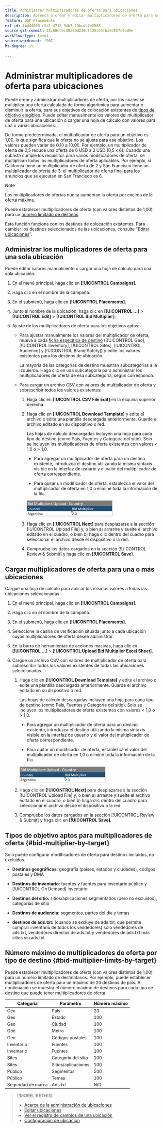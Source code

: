 ```yaml
---
title: Administrar multiplicadores de oferta para ubicaciones
description: Aprenda a crear y editar multiplicadores de oferta para sus destinos de colocación.
feature: DSP Placements
exl-id: fbd44960-c9df-4713-94b7-13bcdb7e2568
source-git-commit: 18c68edec80a80d236df138c05fba8d857c9ed9e
workflow-type: tm+mt
source-wordcount: '907'
ht-degree: 1%

---
```


# Administrar multiplicadores de oferta para ubicaciones

Puede crear y administrar multiplicadores de oferta, por los cuales se multiplica una oferta calculada de forma algorítmica para aumentar o disminuir la oferta, para sus objetivos de colocación existentes de [tipos de objetivo elegibles](#bid-multiplier-by-target). Puede editar manualmente los valores del multiplicador de oferta para una ubicación o cargar una hoja de cálculo con valores para una o varias ubicaciones.

De forma predeterminada, el multiplicador de oferta para un objetivo es 1,00, lo que significa que la oferta no se ajusta para ese objetivo. Los valores pueden variar de 0,10 a 10,00. Por ejemplo, un multiplicador de oferta de 0,5 reduce una oferta de 6 USD a 3 USD (0,5 x 6). Cuando una subasta cumple los requisitos para varios modificadores de oferta, se multiplican todos los multiplicadores de oferta aplicables. Por ejemplo, si California tiene un multiplicador de oferta de 2 y San Francisco tiene un multiplicador de oferta de 3, el multiplicador de oferta final para los anuncios que se ejecutan en San Francisco es 6.

>[!NOTE]
>
>Los multiplicadores de ofertas nunca aumentan la oferta por encima de la oferta máxima.

Puede establecer multiplicadores de oferta (con valores distintos de 1,00) para un [número limitado de destinos](#bid-multiplier-limits-by-target).

Esta función funciona con los destinos de colocación existentes. Para cambiar los destinos seleccionados de las ubicaciones, consulte &quot;[Editar ubicaciones](/help/dsp/campaign-management/placements/placement-edit.md)&quot;.

## Administrar los multiplicadores de oferta para una sola ubicación

Puede editar valores manualmente o cargar una hoja de cálculo para una sola ubicación.

1. En el menú principal, haga clic en **[!UICONTROL Campaigns]**.

1. Haga clic en el nombre de la campaña.

1. En el submenú, haga clic en **[!UICONTROL Placements]**.

1. Junto al nombre de la ubicación, haga clic en **[!UICONTROL ...]** > **[!UICONTROL Edit]** > **[!UICONTROL Bid Multiplier]**.

1. Ajuste de los multiplicadores de oferta para los objetivos aptos:

   * Para ajustar manualmente los valores del multiplicador de oferta, mueva a cada [ficha específica de destino](#bid-multiplier-by-target) ([!UICONTROL Geo], [!UICONTROL Inventory], [!UICONTROL Sites], [!UICONTROL Audience] y [!UICONTROL Brand Safety]) y edite los valores existentes para los destinos de ubicación.

     La mayoría de las categorías de destino muestran subcategorías a la izquierda. Haga clic en una subcategoría para administrar los multiplicadores de oferta de esa subcategoría, según corresponda.

   * Para cargar un archivo CSV con valores de multiplicador de oferta y sobrescribir todos los valores existentes:

      1. Haga clic en **[!UICONTROL CSV File Edit]** en la esquina superior derecha.

      1. Haga clic en **[!UICONTROL Download Template]** y edite el archivo o edite una plantilla descargada anteriormente. Guarde el archivo editado en su dispositivo o red.

         Las hojas de cálculo descargadas incluyen una hoja para cada tipo de destino (como País, Fuentes y Categoría del sitio). Solo se incluyen los multiplicadores de oferta existentes con valores &lt; 1,0 o > 1,0.

         * Para agregar un multiplicador de oferta para un destino existente, introduzca el destino utilizando la misma sintaxis visible en la interfaz de usuario y el valor del multiplicador de oferta correspondiente.

         * Para quitar un modificador de oferta, establezca el valor del multiplicador de oferta en 1,0 o elimine toda la información de la fila.

         ![Fila de ejemplo en un archivo de hoja de cálculo de multiplicador de ofertas](/help/dsp/assets/bid-multiplier-spreadsheet.png "Fila de ejemplo en un archivo de hoja de cálculo de multiplicador de ofertas")

      1. Haga clic en **[!UICONTROL Next]** para desplazarse a la sección [!UICONTROL Upload File] y, o bien a) arrastre y suelte el archivo editado en el cuadro, o bien b) haga clic dentro del cuadro para seleccionar el archivo desde el dispositivo o la red.

      1. Compruebe los datos cargados en la sección [!UICONTROL Review & Submit] y haga clic en **[!UICONTROL Save]**.

## Cargar multiplicadores de oferta para una o más ubicaciones

Cargue una hoja de cálculo para aplicar los mismos valores a todas las ubicaciones seleccionadas.

1. En el menú principal, haga clic en **[!UICONTROL Campaigns]**.

1. Haga clic en el nombre de la campaña.

1. En el submenú, haga clic en **[!UICONTROL Placements]**.

1. Seleccione la casilla de verificación situada junto a cada ubicación cuyos multiplicadores de oferta desee administrar.

1. En la barra de herramientas de acciones masivas, haga clic en **[!UICONTROL ...]** > **[!UICONTROL Upload Bid Multiplier Excel Sheet]**.

1. Cargue un archivo CSV con valores de multiplicador de oferta para sobrescribir todos los valores existentes de todas las ubicaciones seleccionadas.

   1. Haga clic en **[!UICONTROL Download Template]** y edite el archivo o edite una plantilla descargada anteriormente. Guarde el archivo editado en su dispositivo o red.

      Las hojas de cálculo descargadas incluyen una hoja para cada tipo de destino (como País, Fuentes y Categoría del sitio). Solo se incluyen los multiplicadores de oferta existentes con valores &lt; 1,0 o > 1,0.

      * Para agregar un multiplicador de oferta para un destino existente, introduzca el destino utilizando la misma sintaxis visible en la interfaz de usuario y el valor del multiplicador de oferta correspondiente.

      * Para quitar un modificador de oferta, establezca el valor del multiplicador de oferta en 1,0 o elimine toda la información de la fila.

      ![Fila de ejemplo en un archivo de hoja de cálculo de multiplicador de ofertas](/help/dsp/assets/bid-multiplier-spreadsheet.png "Fila de ejemplo en un archivo de hoja de cálculo de multiplicador de ofertas")

   1. Haga clic en **[!UICONTROL Next]** para desplazarse a la sección [!UICONTROL Upload File] y, o bien a) arrastre y suelte el archivo editado en el cuadro, o bien b) haga clic dentro del cuadro para seleccionar el archivo desde el dispositivo o la red.

   1. Compruebe los datos cargados en la sección [!UICONTROL Review & Submit] y haga clic en **[!UICONTROL Save]**.

## Tipos de objetivo aptos para multiplicadores de oferta {#bid-multiplier-by-target}

Solo puede configurar modificadores de oferta para destinos incluidos, no excluidos.

* **Destinos geográficos**: geografía (países, estados y ciudades), códigos postales y DMA

* **Destinos de inventario**: fuentes y fuentes para inventario público y [!UICONTROL On Demand] inventario

* **Destinos del sitio:** sitios/aplicaciones segmentados (pero no excluidos), categorías de sitio

* **Destinos de audiencia:** segmentos, partes del día y temas

* **destinos de ads.txt:** (cuando se excluye de ads.txt, que permite comprar inventario de todos los vendedores) solo vendedores de ads.txt, vendedores directos de ads.txt y vendedores de ads.txt más sitios sin ads.txt <!-- bid multipliers for the different subsets of inventory; not available when the placement targets only one subset -->

## Número máximo de multiplicadores de oferta por tipo de destino {#bid-multiplier-limits-by-target}

Puede establecer multiplicadores de oferta (con valores distintos de 1,00) para un número limitado de destinatarios. Por ejemplo, puede establecer multiplicadores de oferta para un máximo de 20 destinos de país. A continuación se muestra el número máximo de destinos para cada tipo de destino que puede tener multiplicadores de oferta.

| Categoría | Parámetro | Número máximo |
| -------- | --------- | ----- |
| Geo | País | 20 |
| Geo | Estado | 100 |
| Geo | Ciudad | 100 |
| Geo | Metro | 100 |
| Geo | Códigos postales | 100 |
| Inventario | Fuentes | 100 |
| Inventario | Fuentes | 100 |
| Sites | Categoría del sitio | 100 |
| Sites | Sitios/aplicaciones | 100 |
| Público | Segmentos | 500 |
| Público | Temas | 100 |
| Seguridad de marca | Ads.txt | N/D |

>[!MORELIKETHIS]
>
>* [Acerca de la administración de ubicaciones](placement-about.md)
>* [Editar ubicaciones](placement-edit.md)
>* [Ver el registro de cambios de una ubicación](placement-change-log.md)
>* [Configuración de ubicación](placement-settings.md)
